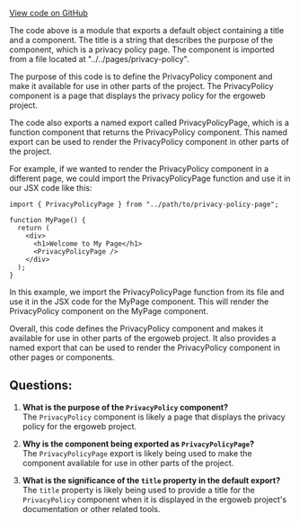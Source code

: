 [View code on GitHub](https://github.com/ergoplatform/ergoweb/stories/pages/privacy-policy.stories.jsx)

The code above is a module that exports a default object containing a title and a component. The title is a string that describes the purpose of the component, which is a privacy policy page. The component is imported from a file located at "../../pages/privacy-policy". 

The purpose of this code is to define the PrivacyPolicy component and make it available for use in other parts of the project. The PrivacyPolicy component is a page that displays the privacy policy for the ergoweb project. 

The code also exports a named export called PrivacyPolicyPage, which is a function component that returns the PrivacyPolicy component. This named export can be used to render the PrivacyPolicy component in other parts of the project. 

For example, if we wanted to render the PrivacyPolicy component in a different page, we could import the PrivacyPolicyPage function and use it in our JSX code like this:

```
import { PrivacyPolicyPage } from "../path/to/privacy-policy-page";

function MyPage() {
  return (
    <div>
      <h1>Welcome to My Page</h1>
      <PrivacyPolicyPage />
    </div>
  );
}
```

In this example, we import the PrivacyPolicyPage function from its file and use it in the JSX code for the MyPage component. This will render the PrivacyPolicy component on the MyPage component. 

Overall, this code defines the PrivacyPolicy component and makes it available for use in other parts of the ergoweb project. It also provides a named export that can be used to render the PrivacyPolicy component in other pages or components.
## Questions: 
 1. **What is the purpose of the `PrivacyPolicy` component?**  
The `PrivacyPolicy` component is likely a page that displays the privacy policy for the ergoweb project.

2. **Why is the component being exported as `PrivacyPolicyPage`?**  
The `PrivacyPolicyPage` export is likely being used to make the component available for use in other parts of the project.

3. **What is the significance of the `title` property in the default export?**  
The `title` property is likely being used to provide a title for the `PrivacyPolicy` component when it is displayed in the ergoweb project's documentation or other related tools.